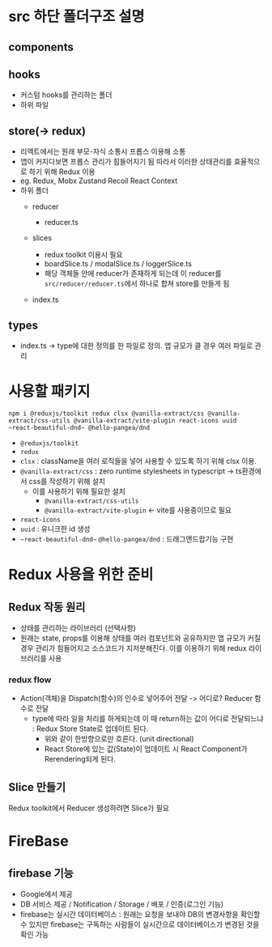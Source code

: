 # src 하단 폴더구조 설명
## components

## hooks
- 커스텀 hooks를 관리하는 폴더
- 하위 파일
## store(-> redux)
- 리액트에서는 원래 부모-자식 소통시 프롭스 이용해 소통
- 앱이 커지다보면 프롭스 관리가 힘들어지기 됨 따라서 이러한 상태관리를 효율적으로 하기 위해 Redux 이용
- eg. Redux, Mobx Zustand Recoil React Context
- 하위 폴더
  - reducer
    - reducer.ts
  - slices
    - redux toolkit 이용시 필요
    - boardSlice.ts / modalSlice.ts / loggerSlice.ts
    - 해당 객체들 안에 reducer가 존재하게 되는데 이 reducer를 `src/reducer/reducer.ts`에서 하나로 합쳐 store를 만들게 됨

  - index.ts
## types
- index.ts -> type에 대한 정의를 한 파일로 정의. 앱 규모가 클 경우 여러 파일로 관리

# 사용할 패키지
```
npm i @reduxjs/toolkit redux clsx @vanilla-extract/css @vanilla-extract/css-utils @vanilla-extract/vite-plugin react-icons uuid ~react-beautiful-dnd~ @hello-pangea/dnd
```

- `@reduxjs/toolkit` 
- `redux` 
- `clsx` : className을 여러 로직들을 넣어 사용할 수 있도록 하기 위해 clsx 이용. 
- `@vanilla-extract/css` : zero runtime stylesheets in typescript -> ts환경에서 css를 작성하기 위해 설치
  - 이를 사용하기 위해 필요한 설치
    - `@vanilla-extract/css-utils`
    - `@vanilla-extract/vite-plugin` <- vite를 사용중이므로 필요
- `react-icons`
- `uuid` : 유니크한 id 생성
- `~react-beautiful-dnd~` `@hello-pangea/dnd` : 드래그앤드랍기능 구현

# Redux 사용을 위한 준비
## Redux 작동 원리
- 상태를 관리하는 라이브러리 (선택사항)
- 원래는 state, props를 이용해 상태를 여러 컴포넌트와 공유하지만 앱 규모가 커질 경우 관리가 힘들어지고 소스코드가 지저분해진다. 이를 이용하기 위해 redux 라이브러리를 사용
### redux flow
- Action(객체)을 Dispatch(함수)의 인수로 넣어주어 전달 -> 어디로? Reducer 함수로 전달
  - type에 따라 일을 처리를 하게되는데 이 때 return하는 값이 어디로 전달되느냐 : Redux Store State로 업데이트 된다.
    - 위와 같이 한방향으로만 흐른다. (unit directional)
    - React Store에 있는 값(State)이 업데이트 시 React Component가 Rerendering되게 된다.
## Slice 만들기
Redux toolkit에서 Reducer 생성하려면 Slice가 필요


# FireBase
## firebase 기능
- Google에서 제공
- DB 서비스 제공 / Notification / Storage / 배포 / 인증(로그인 기능)
- firebase는 실시간 데이터베이스 : 원래는 요청을 보내야 DB의 변경사항을 확인할 수 있지만 firebase는 구독하는 사람들이 실시간으로 데이터베이스가 변경된 것을 확인 가능